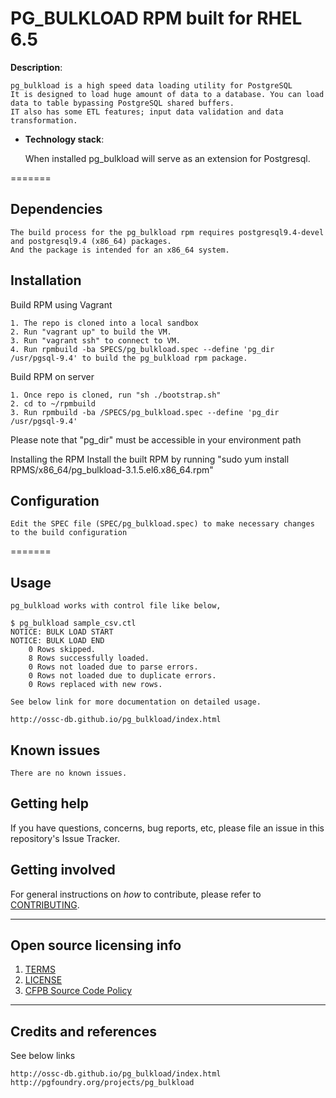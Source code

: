 # PG_BULKLOAD RPM built for RHEL 6.5

**Description**:

    pg_bulkload is a high speed data loading utility for PostgreSQL
    It is designed to load huge amount of data to a database. You can load data to table bypassing PostgreSQL shared buffers.
    IT also has some ETL features; input data validation and data transformation.



  - **Technology stack**: 

    When installed pg_bulkload will serve as an extension for Postgresql. 



=======

## Dependencies

    The build process for the pg_bulkload rpm requires postgresql9.4-devel and postgresql9.4 (x86_64) packages. 
    And the package is intended for an x86_64 system.

## Installation

Build RPM using Vagrant

    1. The repo is cloned into a local sandbox
    2. Run "vagrant up" to build the VM.
    3. Run "vagrant ssh" to connect to VM.
    4. Run rpmbuild -ba SPECS/pg_bulkload.spec --define 'pg_dir /usr/pgsql-9.4' to build the pg_bulkload rpm package.

Build RPM on server

    1. Once repo is cloned, run "sh ./bootstrap.sh"
    2. cd to ~/rpmbuild 
    3. Run rpmbuild -ba /SPECS/pg_bulkload.spec --define 'pg_dir /usr/pgsql-9.4'

Please note that "pg_dir" must be accessible in your environment path

Installing the RPM 
Install the built RPM by running "sudo yum install RPMS/x86_64/pg_bulkload-3.1.5.el6.x86_64.rpm"

## Configuration

    Edit the SPEC file (SPEC/pg_bulkload.spec) to make necessary changes to the build configuration

=======

## Usage

    pg_bulkload works with control file like below,

    $ pg_bulkload sample_csv.ctl
    NOTICE: BULK LOAD START
    NOTICE: BULK LOAD END
        0 Rows skipped.
        8 Rows successfully loaded.
        0 Rows not loaded due to parse errors.
        0 Rows not loaded due to duplicate errors.
        0 Rows replaced with new rows.

    See below link for more documentation on detailed usage.

    http://ossc-db.github.io/pg_bulkload/index.html


## Known issues

    There are no known issues.

## Getting help

If you have questions, concerns, bug reports, etc, please file an issue in this repository's Issue Tracker.


## Getting involved

For general instructions on _how_ to contribute, please refer to [CONTRIBUTING](CONTRIBUTING.md).


----

## Open source licensing info
1. [TERMS](TERMS.md)
2. [LICENSE](LICENSE)
3. [CFPB Source Code Policy](https://github.com/cfpb/source-code-policy/)


----

## Credits and references

See below links

    http://ossc-db.github.io/pg_bulkload/index.html
    http://pgfoundry.org/projects/pg_bulkload
